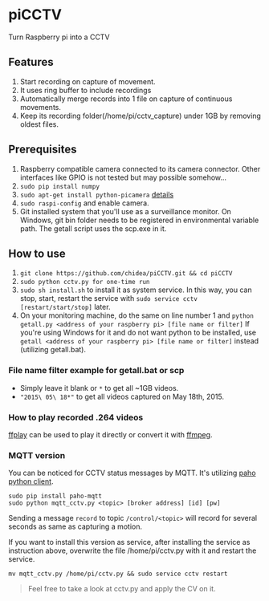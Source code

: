 # piCCTV
Turn Raspberry pi into a CCTV

## Features
1. Start recording on capture of movement.
2. It uses ring buffer to include recordings
3. Automatically merge records into 1 file on capture of continuous movements.
4. Keep its recording folder(/home/pi/cctv_capture) under 1GB by removing oldest files.

## Prerequisites
1. Raspberry compatible camera connected to its camera connector. Other interfaces like GPIO is not tested but may possible somehow...
2. `sudo pip install numpy`
3. `sudo apt-get install python-picamera` [details](http://picamera.readthedocs.org/en/release-1.10/install2.html)
4. `sudo raspi-config` and enable camera.
5. Git installed system that you'll use as a surveillance monitor. On Windows, git bin folder needs to be registered in environmental variable path. The getall script uses the scp.exe in it.

## How to use
1. `git clone https://github.com/chidea/piCCTV.git && cd piCCTV`
2. `sudo python cctv.py for one-time run`
3. `sudo sh install.sh` to install it as system service. In this way, you can stop, start, restart the service with `sudo service cctv [restart/start/stop]` later.
4. On your monitoring machine, do the same on line number 1 and `python getall.py <address of your raspberry pi> [file name or filter]`
  If you're using Windows for it and do not want python to be installed, use `getall <address of your raspberry pi> [file name or filter]` instead (utilizing getall.bat).  

### File name filter example for getall.bat or scp
- Simply leave it blank or `*` to get all ~1GB videos.
- `"2015\ 05\ 18*"` to get all videos captured on May 18th, 2015.

### How to play recorded .264 videos
[ffplay](https://ffmpeg.org/ffplay.html) can be used to play it directly or convert it with [ffmpeg](https://trac.ffmpeg.org/wiki/Encode/H.264).

### MQTT version
You can be noticed for CCTV status messages by MQTT.
It's utilizing [paho python client](http://www.eclipse.org/paho/clients/python/).
```
sudo pip install paho-mqtt
sudo python mqtt_cctv.py <topic> [broker address] [id] [pw]
```
Sending a message `record` to topic `/control/<topic>` will record for several seconds as same as capturing a motion.
 
If you want to install this version as service, after installing the service as instruction above, overwrite the file /home/pi/cctv.py with it and restart the service.
```
mv mqtt_cctv.py /home/pi/cctv.py && sudo service cctv restart
```

> Feel free to take a look at cctv.py and apply the CV on it. 